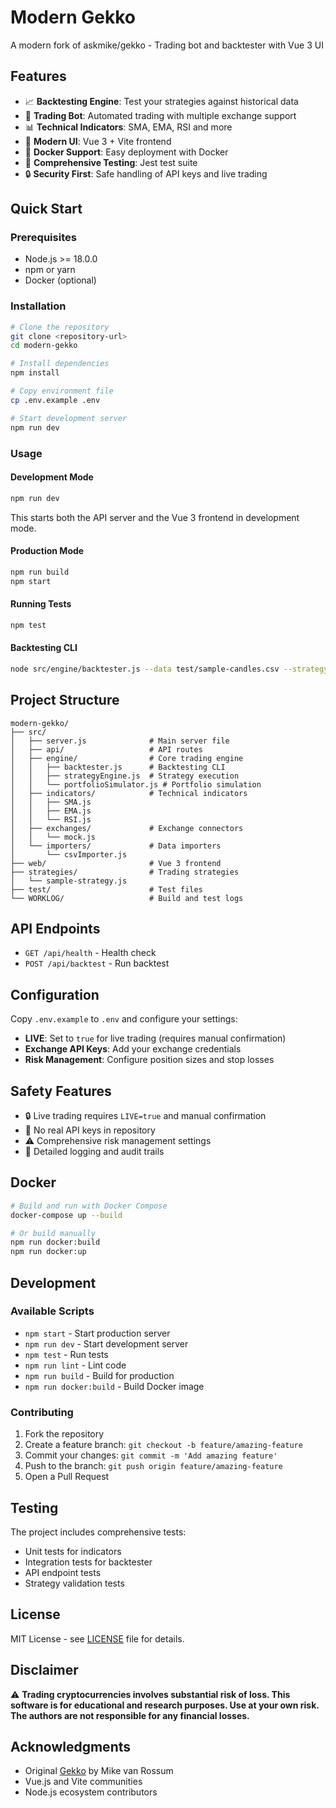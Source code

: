 # Modern Gekko

A modern fork of askmike/gekko - Trading bot and backtester with Vue 3 UI

## Features

- 📈 **Backtesting Engine**: Test your strategies against historical data
- 🤖 **Trading Bot**: Automated trading with multiple exchange support
- 📊 **Technical Indicators**: SMA, EMA, RSI and more
- 🎨 **Modern UI**: Vue 3 + Vite frontend
- 🐳 **Docker Support**: Easy deployment with Docker
- 🧪 **Comprehensive Testing**: Jest test suite
- 🔒 **Security First**: Safe handling of API keys and live trading

## Quick Start

### Prerequisites

- Node.js >= 18.0.0
- npm or yarn
- Docker (optional)

### Installation

```bash
# Clone the repository
git clone <repository-url>
cd modern-gekko

# Install dependencies
npm install

# Copy environment file
cp .env.example .env

# Start development server
npm run dev
```

### Usage

#### Development Mode

```bash
npm run dev
```

This starts both the API server and the Vue 3 frontend in development mode.

#### Production Mode

```bash
npm run build
npm start
```

#### Running Tests

```bash
npm test
```

#### Backtesting CLI

```bash
node src/engine/backtester.js --data test/sample-candles.csv --strategy strategies/sample-strategy.js
```

## Project Structure

```
modern-gekko/
├── src/
│   ├── server.js              # Main server file
│   ├── api/                   # API routes
│   ├── engine/                # Core trading engine
│   │   ├── backtester.js      # Backtesting CLI
│   │   ├── strategyEngine.js  # Strategy execution
│   │   └── portfolioSimulator.js # Portfolio simulation
│   ├── indicators/            # Technical indicators
│   │   ├── SMA.js
│   │   ├── EMA.js
│   │   └── RSI.js
│   ├── exchanges/             # Exchange connectors
│   │   └── mock.js
│   └── importers/             # Data importers
│       └── csvImporter.js
├── web/                       # Vue 3 frontend
├── strategies/                # Trading strategies
│   └── sample-strategy.js
├── test/                      # Test files
└── WORKLOG/                   # Build and test logs
```

## API Endpoints

- `GET /api/health` - Health check
- `POST /api/backtest` - Run backtest

## Configuration

Copy `.env.example` to `.env` and configure your settings:

- **LIVE**: Set to `true` for live trading (requires manual confirmation)
- **Exchange API Keys**: Add your exchange credentials
- **Risk Management**: Configure position sizes and stop losses

## Safety Features

- 🔒 Live trading requires `LIVE=true` and manual confirmation
- 🚫 No real API keys in repository
- ⚠️ Comprehensive risk management settings
- 📝 Detailed logging and audit trails

## Docker

```bash
# Build and run with Docker Compose
docker-compose up --build

# Or build manually
npm run docker:build
npm run docker:up
```

## Development

### Available Scripts

- `npm start` - Start production server
- `npm run dev` - Start development server
- `npm test` - Run tests
- `npm run lint` - Lint code
- `npm run build` - Build for production
- `npm run docker:build` - Build Docker image

### Contributing

1. Fork the repository
2. Create a feature branch: `git checkout -b feature/amazing-feature`
3. Commit your changes: `git commit -m 'Add amazing feature'`
4. Push to the branch: `git push origin feature/amazing-feature`
5. Open a Pull Request

## Testing

The project includes comprehensive tests:

- Unit tests for indicators
- Integration tests for backtester
- API endpoint tests
- Strategy validation tests

## License

MIT License - see [LICENSE](LICENSE) file for details.

## Disclaimer

⚠️ **Trading cryptocurrencies involves substantial risk of loss. This software is for educational and research purposes. Use at your own risk. The authors are not responsible for any financial losses.**

## Acknowledgments

- Original [Gekko](https://github.com/askmike/gekko) by Mike van Rossum
- Vue.js and Vite communities
- Node.js ecosystem contributors